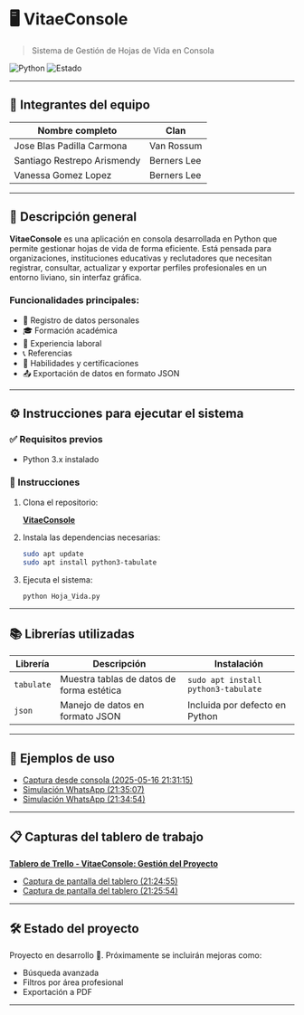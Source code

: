 # 🖥️ VitaeConsole
> Sistema de Gestión de Hojas de Vida en Consola

![Python](https://img.shields.io/badge/Python-3.x-blue?style=flat-square)
![Estado](https://img.shields.io/badge/estado-en%20desarrollo-yellow?style=flat-square)

---

## 👥 Integrantes del equipo

| Nombre completo                 | Clan         |
|--------------------------------|--------------|
| Jose Blas Padilla Carmona      | Van Rossum   |
| Santiago Restrepo Arismendy    | Berners Lee  |
| Vanessa Gomez Lopez            | Berners Lee  |

---

## 📌 Descripción general

**VitaeConsole** es una aplicación en consola desarrollada en Python que permite gestionar hojas de vida de forma eficiente. Está pensada para organizaciones, instituciones educativas y reclutadores que necesitan registrar, consultar, actualizar y exportar perfiles profesionales en un entorno liviano, sin interfaz gráfica.

### Funcionalidades principales:

- 📄 Registro de datos personales  
- 🎓 Formación académica  
- 💼 Experiencia laboral  
- 📞 Referencias  
- 🧠 Habilidades y certificaciones  
- 📤 Exportación de datos en formato JSON  

---

## ⚙️ Instrucciones para ejecutar el sistema

### ✅ Requisitos previos

- Python 3.x instalado

### 🚀 Instrucciones

1. Clona el repositorio:

   [**VitaeConsole**](https://github.com/San1000-Ark/VitaeConsole)

2. Instala las dependencias necesarias:
   ```bash
   sudo apt update
   sudo apt install python3-tabulate
   ```

3. Ejecuta el sistema:
   ```bash
   python Hoja_Vida.py
   ```

---

## 📚 Librerías utilizadas

| Librería    | Descripción                                       | Instalación                                |
|-------------|---------------------------------------------------|---------------------------------------------|
| `tabulate`  | Muestra tablas de datos de forma estética         | `sudo apt install python3-tabulate`         |
| `json`      | Manejo de datos en formato JSON                   | Incluida por defecto en Python              |

---

## 🧪 Ejemplos de uso

- [Captura desde consola (2025-05-16 21:31:15)](https://github.com/user-attachments/assets/10947a72-4fe5-488d-baef-25d6a6b38c19)
- [Simulación WhatsApp (21:35:07)](https://github.com/user-attachments/assets/aa003ed0-cbe0-446a-9b5c-400ebd4591a5)
- [Simulación WhatsApp (21:34:54)](https://github.com/user-attachments/assets/b8c6e205-607c-49b9-afde-fbb5efc672e2)

---

## 📋 Capturas del tablero de trabajo

[**Tablero de Trello - VitaeConsole: Gestión del Proyecto**](https://trello.com/invite/b/6826700cfc43851b1cb5586a/ATTIc1e6ecd861d1bb7842475b6929de28734BF95841/vitaeconsole-gestion-del-proyecto)
- [Captura de pantalla del tablero (21:24:55)](https://github.com/user-attachments/assets/b281f295-1f81-4d44-890e-aeda3e39621c)
- [Captura de pantalla del tablero (21:25:54)](https://github.com/user-attachments/assets/3fcebd48-4914-4006-ae77-4b8b485e1be4)

---

## 🛠️ Estado del proyecto

Proyecto en desarrollo 🚧. Próximamente se incluirán mejoras como:

- Búsqueda avanzada
- Filtros por área profesional
- Exportación a PDF

---
